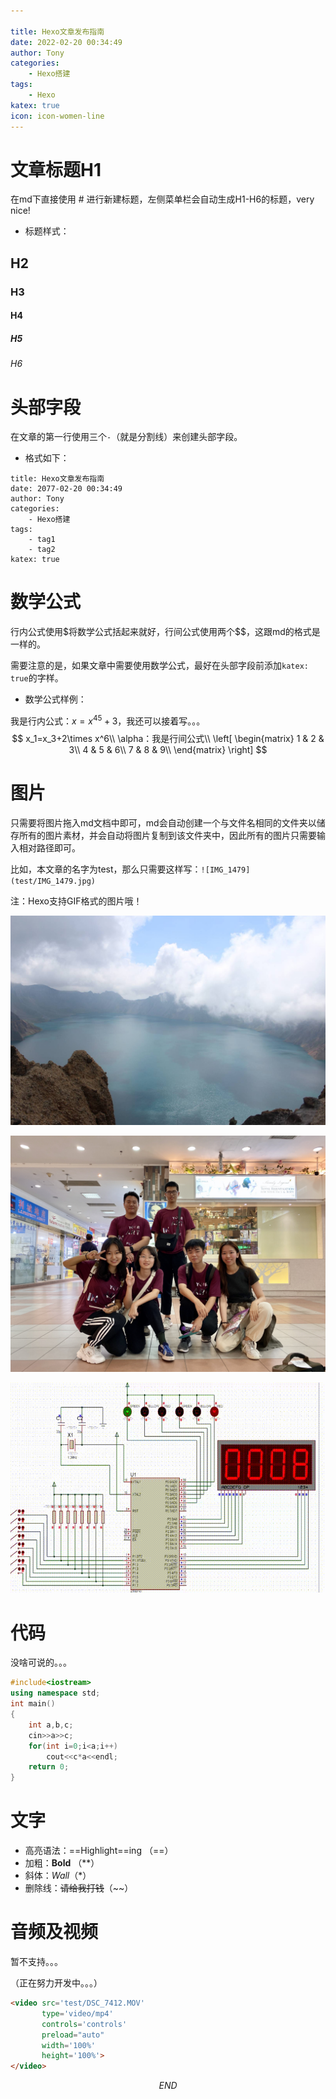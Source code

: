 ```yaml
---

title: Hexo文章发布指南
date: 2022-02-20 00:34:49
author: Tony
categories:
	- Hexo搭建
tags: 
	- Hexo
katex: true
icon: icon-women-line
---
```


# 文章标题H1



在md下直接使用 # 进行新建标题，左侧菜单栏会自动生成H1-H6的标题，very nice!

- 标题样式：

## H2

### H3

#### H4 

##### H5

###### H6

# 头部字段

在文章的第一行使用三个`-`（就是分割线）来创建头部字段。

- 格式如下：

```
title: Hexo文章发布指南
date: 2077-02-20 00:34:49
author: Tony
categories:
	- Hexo搭建
tags: 
	- tag1
	- tag2
katex: true
```

# 数学公式

行内公式使用\$将数学公式括起来就好，行间公式使用两个\$\$，这跟md的格式是一样的。

需要注意的是，如果文章中需要使用数学公式，最好在头部字段前添加`katex: true`的字样。

- 数学公式样例：

我是行内公式：$x=x^{45}+3$，我还可以接着写。。。
$$
x_1=x_3+2\times x^6\\
\alpha：我是行间公式\\
\left[
\begin{matrix}
1 & 2 & 3\\
4 & 5 & 6\\
7 & 8 & 9\\
\end{matrix}
\right]
$$

# 图片

只需要将图片拖入md文档中即可，md会自动创建一个与文件名相同的文件夹以储存所有的图片素材，并会自动将图片复制到该文件夹中，因此所有的图片只需要输入相对路径即可。

比如，本文章的名字为test，那么只需要这样写：`![IMG_1479](test/IMG_1479.jpg)`

注：Hexo支持GIF格式的图片哦！

![IMG_1479](Hexo_article/IMG_1479.jpg)

![2d6f869662e83398f06070e2a14f838](Hexo_article/2d6f869662e83398f06070e2a14f838.jpg)

![traffic-light](Hexo_article/traffic-light.gif)

# 代码

没啥可说的。。。

```c++
#include<iostream>
using namespace std;
int main()
{
	int a,b,c;
	cin>>a>>c;
	for(int i=0;i<a;i++)
		cout<<c*a<<endl;
	return 0;
}
```

# 文字

- 高亮语法：==Highlight==ing （==）
- 加粗：**Bold** （\*\*）
- 斜体：*Wall*（\*）
- 删除线：~~请给我打钱~~（~~）

# 音频及视频

暂不支持。。。

（正在努力开发中。。。）


```html
<video src='test/DSC_7412.MOV' 
       type='video/mp4' 
       controls='controls'  
       preload="auto"
       width='100%' 
       height='100%'>
</video>
```

$$
END
$$
